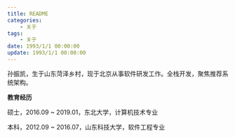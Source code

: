 ```yaml
---
title: README
categories:
    - 关于
tags:
    - 关于
date: 1993/1/1 00:00:00
update: 1993/1/1 00:00:00
---
```


孙振凯，生于山东菏泽乡村，现于北京从事软件研发工作。全栈开发，聚焦推荐系统架构。

**教育经历**

硕士，2016.09 ~ 2019.01，东北大学，计算机技术专业

本科，2012.09 ~ 2016.07，山东科技大学，软件工程专业
